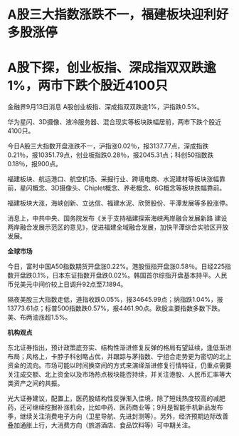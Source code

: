 # A股三大指数涨跌不一，福建板块迎利好多股涨停

# A股下探，创业板指、深成指双双跌逾1%，两市下跌个股近4100只

金融界9月13日消息 A股创业板指、深成指双双跌逾1%，沪指跌0.5%。

华为星闪、3D摄像、液冷服务器、混合现实等板块跌幅居前，两市下跌个股近4100只。

今日A股三大指数开盘涨跌不一，沪指涨0.02％，报3137.77点，深成指跌0.21％，报10351.79点，创业板指跌0.28％，报2045.31点；科创50指数跌0.18％，报900点。

福建板块、航运港口、航空机场、采掘行业、跨境电商、水泥建材等板块涨幅靠前，星闪概念、3D摄像头、Chiplet概念、养老概念、6G概念等板块跌幅靠前。

福建板块大涨，海峡创新、立达信、福建水泥、欣贺股份、平潭发展等多股涨停。

消息上，中共中央、国务院发布《关于支持福建探索海峡两岸融合发展新路 建设两岸融合发展示范区的意见》，促进福建全域融合发展，加快平潭综合实验区开放发展。

**全球市场**

今日，富时中国A50指数期货开盘涨0.22%。港股恒指开盘涨0.58％。日经225指数开盘跌0.1%，日本东证指数开盘跌0.02%。韩国首尔综指开盘基本持平。人民币兑美元中间价较上日调升92点至7.1894。

隔夜美股三大指数走低，道指收跌0.05%，报34645.99点；纳指跌1.04%，报13773.61点；标普500指数跌0.57%，报4461.90点。欧股主要指数多数下跌。美、布两油涨超1.5%。

**机构观点**

东北证券指出，预计政策底夯实、结构性渐进修复反弹的格局有望延续，逢低渐进布局；风格上，卡脖子科创略占优，并跟踪与茅指数、宁组合走势更为密切的北上资金的流向。市场可能以时间换空间的方式来演绎渐进修复行情特征，仍重点需要关注成交额、北上资金以及市场热点板块能否持续，并关注港股、人民币汇率等大类资产之间的共振。

光大证券建议，配置上，医药股结构性反弹渐入佳境，除了短线热度较高的减肥药，还可继续挖掘补涨机会，比如中药、医药商业等；9月是智能手机新品发布季，继续关注消费电子方向（卫星导航、先进封测等）。另外，经济预期边际改善叠加通胀上行，大消费方向（旅游酒店、食品饮料等）可中期关注。

